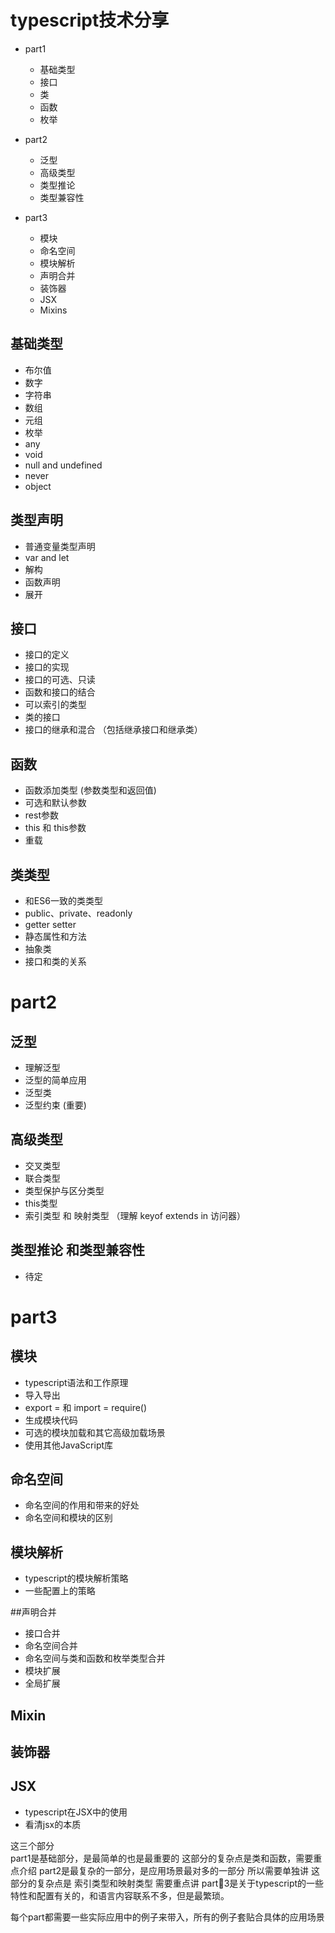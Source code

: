 # typescript技术分享

+ part1
  + 基础类型
  + 接口
  + 类
  + 函数
  + 枚举

+ part2
    + 泛型
    + 高级类型
    + 类型推论
    + 类型兼容性

+ part3 
    + 模块
    + 命名空间
    + 模块解析
    + 声明合并
    + 装饰器
    + JSX
    + Mixins

## 基础类型
+ 布尔值
+ 数字
+ 字符串
+ 数组
+ 元组
+ 枚举
+ any
+ void
+ null and undefined
+ never
+ object

## 类型声明
+ 普通变量类型声明
+ var and let
+ 解构
+ 函数声明
+ 展开


## 接口
+ 接口的定义
+ 接口的实现
+ 接口的可选、只读
+ 函数和接口的结合
+ 可以索引的类型
+ 类的接口
+ 接口的继承和混合 （包括继承接口和继承类）


## 函数
+ 函数添加类型 (参数类型和返回值)
+ 可选和默认参数
+ rest参数
+ this 和 this参数
+ 重载

## 类类型
+ 和ES6一致的类类型
+ public、private、readonly 
+ getter setter
+ 静态属性和方法
+ 抽象类
+ 接口和类的关系


# part2

## 泛型
+ 理解泛型
+ 泛型的简单应用
+ 泛型类
+ 泛型约束 (重要)

## 高级类型
+ 交叉类型
+ 联合类型
+ 类型保护与区分类型
+ this类型
+ 索引类型 和 映射类型 （理解 keyof extends in 访问器）

## 类型推论 和类型兼容性
+ 待定

# part3

## 模块
+ typescript语法和工作原理
+ 导入导出
+ export = 和 import = require()
+ 生成模块代码
+ 可选的模块加载和其它高级加载场景
+ 使用其他JavaScript库

## 命名空间
+ 命名空间的作用和带来的好处
+ 命名空间和模块的区别

## 模块解析
+ typescript的模块解析策略
+ 一些配置上的策略

##声明合并
+ 接口合并
+ 命名空间合并
+ 命名空间与类和函数和枚举类型合并
+ 模块扩展
+ 全局扩展

## Mixin

## 装饰器

## JSX
+ typescript在JSX中的使用
+ 看清jsx的本质



这三个部分   
part1是基础部分，是最简单的也是最重要的 这部分的复杂点是类和函数，需要重点介绍
part2是最复杂的一部分，是应用场景最对多的一部分 所以需要单独讲 这部分的复杂点是 索引类型和映射类型 需要重点讲
part3是关于typescript的一些特性和配置有关的，和语言内容联系不多，但是最繁琐。

每个part都需要一些实际应用中的例子来带入，所有的例子套贴合具体的应用场景

